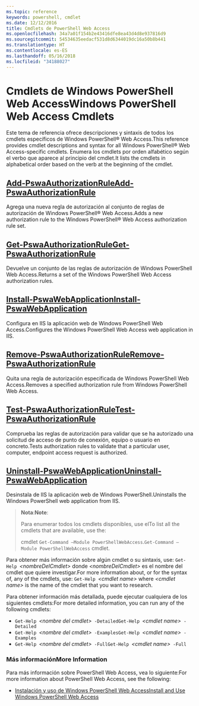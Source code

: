 ```yaml
---
ms.topic: reference
keywords: powershell, cmdlet
ms.date: 12/12/2016
title: Cmdlets de PowerShell Web Access
ms.openlocfilehash: 34a7a01f154b2e43416dfe8ea43d4d8e937816d9
ms.sourcegitcommit: 54534635eedacf531d8d6344019dc16a50b8b441
ms.translationtype: HT
ms.contentlocale: es-ES
ms.lasthandoff: 05/16/2018
ms.locfileid: "34188027"
---
```

# <a name="windows-powershell-web-access-cmdlets"></a><span data-ttu-id="822bb-103">Cmdlets de Windows PowerShell Web Access</span><span class="sxs-lookup"><span data-stu-id="822bb-103">Windows PowerShell Web Access Cmdlets</span></span>

<span data-ttu-id="822bb-104">Este tema de referencia ofrece descripciones y sintaxis de todos los cmdlets específicos de Windows PowerShell® Web Access.</span><span class="sxs-lookup"><span data-stu-id="822bb-104">This reference provides cmdlet descriptions and syntax for all Windows PowerShell® Web Access-specific cmdlets.</span></span> <span data-ttu-id="822bb-105">Enumera los cmdlets por orden alfabético según el verbo que aparece al principio del cmdlet.</span><span class="sxs-lookup"><span data-stu-id="822bb-105">It lists the cmdlets in alphabetical order based on the verb at the beginning of the cmdlet.</span></span>

## <a name="add-pswaauthorizationruleadd-pswaauthorizationrulemd"></a>[<span data-ttu-id="822bb-106">Add-PswaAuthorizationRule</span><span class="sxs-lookup"><span data-stu-id="822bb-106">Add-PswaAuthorizationRule</span></span>](add-pswaauthorizationrule.md)

<span data-ttu-id="822bb-107">Agrega una nueva regla de autorización al conjunto de reglas de autorización de Windows PowerShell® Web Access.</span><span class="sxs-lookup"><span data-stu-id="822bb-107">Adds a new authorization rule to the Windows PowerShell® Web Access authorization rule set.</span></span>

## <a name="get-pswaauthorizationruleget-pswaauthorizationrulemd"></a>[<span data-ttu-id="822bb-108">Get-PswaAuthorizationRule</span><span class="sxs-lookup"><span data-stu-id="822bb-108">Get-PswaAuthorizationRule</span></span>](get-pswaauthorizationrule.md)

<span data-ttu-id="822bb-109">Devuelve un conjunto de las reglas de autorización de Windows PowerShell Web Access.</span><span class="sxs-lookup"><span data-stu-id="822bb-109">Returns a set of the Windows PowerShell Web Access authorization rules.</span></span>

## <a name="install-pswawebapplicationinstall-pswawebapplicationmd"></a>[<span data-ttu-id="822bb-110">Install-PswaWebApplication</span><span class="sxs-lookup"><span data-stu-id="822bb-110">Install-PswaWebApplication</span></span>](install-pswawebapplication.md)

<span data-ttu-id="822bb-111">Configura en IIS la aplicación web de Windows PowerShell Web Access.</span><span class="sxs-lookup"><span data-stu-id="822bb-111">Configures the Windows PowerShell Web Access web application in IIS.</span></span>

## <a name="remove-pswaauthorizationruleremove-pswaauthorizationrulemd"></a>[<span data-ttu-id="822bb-112">Remove-PswaAuthorizationRule</span><span class="sxs-lookup"><span data-stu-id="822bb-112">Remove-PswaAuthorizationRule</span></span>](remove-pswaauthorizationrule.md)

<span data-ttu-id="822bb-113">Quita una regla de autorización especificada de Windows PowerShell Web Access.</span><span class="sxs-lookup"><span data-stu-id="822bb-113">Removes a specified authorization rule from Windows PowerShell Web Access.</span></span>

## <a name="test-pswaauthorizationruletest-pswaauthorizationrulemd"></a>[<span data-ttu-id="822bb-114">Test-PswaAuthorizationRule</span><span class="sxs-lookup"><span data-stu-id="822bb-114">Test-PswaAuthorizationRule</span></span>](test-pswaauthorizationrule.md)

<span data-ttu-id="822bb-115">Comprueba las reglas de autorización para validar que se ha autorizado una solicitud de acceso de punto de conexión, equipo o usuario en concreto.</span><span class="sxs-lookup"><span data-stu-id="822bb-115">Tests authorization rules to validate that a particular user, computer, endpoint access request is authorized.</span></span>

## <a name="uninstall-pswawebapplicationuninstall-pswawebapplicationmd"></a>[<span data-ttu-id="822bb-116">Uninstall-PswaWebApplication</span><span class="sxs-lookup"><span data-stu-id="822bb-116">Uninstall-PswaWebApplication</span></span>](uninstall-pswawebapplication.md)

<span data-ttu-id="822bb-117">Desinstala de IIS la aplicación web de Windows PowerShell.</span><span class="sxs-lookup"><span data-stu-id="822bb-117">Uninstalls the Windows PowerShell web application from IIS.</span></span>

><span data-ttu-id="822bb-118">**Nota**:</span><span class="sxs-lookup"><span data-stu-id="822bb-118">**Note**:</span></span>
>
><span data-ttu-id="822bb-119">Para enumerar todos los cmdlets disponibles, use el</span><span class="sxs-lookup"><span data-stu-id="822bb-119">To list all the cmdlets that are available, use the:</span></span>
>
> <span data-ttu-id="822bb-120">cmdlet `Get-Command –Module PowerShellWebAccess`.</span><span class="sxs-lookup"><span data-stu-id="822bb-120">`Get-Command –Module PowerShellWebAccess` cmdlet.</span></span>

<span data-ttu-id="822bb-121">Para obtener más información sobre algún cmdlet o su sintaxis, use: `Get-Help `*&lt;nombreDelCmdlet&gt;* donde *&lt;nombreDelCmdlet&gt;* es el nombre del cmdlet que quiere investigar.</span><span class="sxs-lookup"><span data-stu-id="822bb-121">For more information about, or for the syntax of, any of the cmdlets, use: `Get-Help `*&lt;cmdlet name&gt;* where *&lt;cmdlet name&gt;* is the name of the cmdlet that you want to research.</span></span>

<span data-ttu-id="822bb-122">Para obtener información más detallada, puede ejecutar cualquiera de los siguientes cmdlets:</span><span class="sxs-lookup"><span data-stu-id="822bb-122">For more detailed information, you can run any of the following cmdlets:</span></span>

- <span data-ttu-id="822bb-123">`Get-Help `*&lt;nombre del cmdlet&gt;*` -Detailed`</span><span class="sxs-lookup"><span data-stu-id="822bb-123">`Get-Help `*&lt;cmdlet name&gt;*` -Detailed`</span></span>
- <span data-ttu-id="822bb-124">`Get-Help `*&lt;nombre del cmdlet&gt;*` -Examples`</span><span class="sxs-lookup"><span data-stu-id="822bb-124">`Get-Help `*&lt;cmdlet name&gt;*` -Examples`</span></span>
- <span data-ttu-id="822bb-125">`Get-Help `*&lt;nombre del cmdlet&gt;*` -Full`</span><span class="sxs-lookup"><span data-stu-id="822bb-125">`Get-Help `*&lt;cmdlet name&gt;*` -Full`</span></span>

### <a name="more-information"></a><span data-ttu-id="822bb-126">Más información</span><span class="sxs-lookup"><span data-stu-id="822bb-126">More Information</span></span>

<span data-ttu-id="822bb-127">Para más información sobre PowerShell Web Access, vea lo siguiente:</span><span class="sxs-lookup"><span data-stu-id="822bb-127">For more information about PowerShell Web Access, see the following:</span></span>

- [<span data-ttu-id="822bb-128">Instalación y uso de Windows PowerShell Web Access</span><span class="sxs-lookup"><span data-stu-id="822bb-128">Install and Use Windows PowerShell Web Access</span></span>](../install-and-use-windows-powershell-web-access.md)
